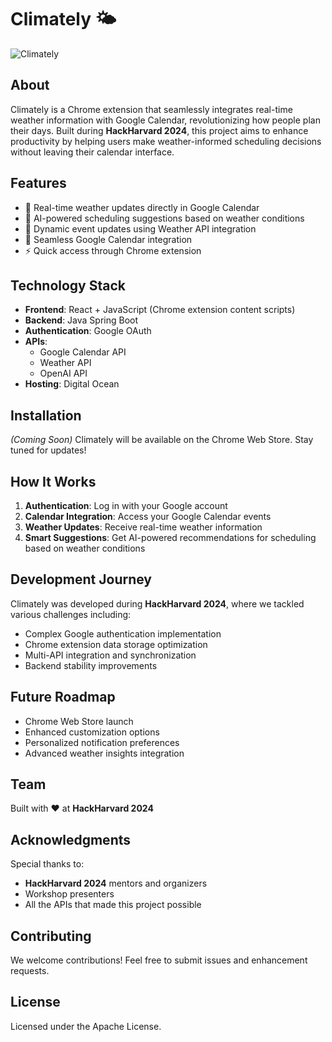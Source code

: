 # Climately 🌤️ 

![Climately](https://github.com/user-attachments/assets/da66b546-0596-4037-bc9c-4eb513167adc)

## About
Climately is a Chrome extension that seamlessly integrates real-time weather information with Google Calendar, revolutionizing how people plan their days. Built during **HackHarvard 2024**, this project aims to enhance productivity by helping users make weather-informed scheduling decisions without leaving their calendar interface.

## Features
- 🌈 Real-time weather updates directly in Google Calendar
- 🤖 AI-powered scheduling suggestions based on weather conditions
- 🔄 Dynamic event updates using Weather API integration
- 📅 Seamless Google Calendar integration
- ⚡ Quick access through Chrome extension

## Technology Stack
- **Frontend**: React + JavaScript (Chrome extension content scripts)
- **Backend**: Java Spring Boot
- **Authentication**: Google OAuth
- **APIs**:
  - Google Calendar API
  - Weather API
  - OpenAI API
- **Hosting**: Digital Ocean

## Installation
*(Coming Soon)* Climately will be available on the Chrome Web Store. Stay tuned for updates!

## How It Works
1. **Authentication**: Log in with your Google account
2. **Calendar Integration**: Access your Google Calendar events
3. **Weather Updates**: Receive real-time weather information
4. **Smart Suggestions**: Get AI-powered recommendations for scheduling based on weather conditions

## Development Journey
Climately was developed during **HackHarvard 2024**, where we tackled various challenges including:
- Complex Google authentication implementation
- Chrome extension data storage optimization
- Multi-API integration and synchronization
- Backend stability improvements

## Future Roadmap
- Chrome Web Store launch
- Enhanced customization options
- Personalized notification preferences
- Advanced weather insights integration

## Team
Built with ❤️ at **HackHarvard 2024**

## Acknowledgments
Special thanks to:
- **HackHarvard 2024** mentors and organizers
- Workshop presenters
- All the APIs that made this project possible

## Contributing
We welcome contributions! Feel free to submit issues and enhancement requests.

## License
Licensed under the Apache License.
